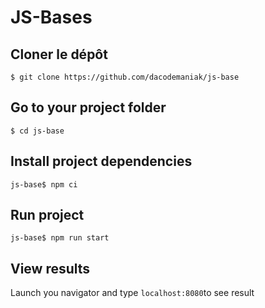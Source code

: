 # JS-Bases

## Cloner le dépôt
`$ git clone https://github.com/dacodemaniak/js-base`

## Go to your project folder
`$ cd js-base`

## Install project dependencies
`js-base$ npm ci`

## Run project
`js-base$ npm run start`

## View results
Launch you navigator and type `localhost:8080`to see result
